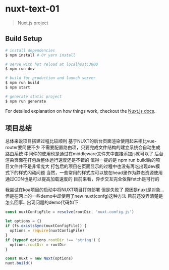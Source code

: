 # nuxt-text-01

> Nuxt.js project

## Build Setup

``` bash
# install dependencies
$ npm install # Or yarn install

# serve with hot reload at localhost:3000
$ npm run dev

# build for production and launch server
$ npm run build
$ npm start

# generate static project
$ npm run generate
```

For detailed explanation on how things work, checkout the [Nuxt.js docs](https://github.com/nuxt/nuxt.js).
## 项目总结

总体来说项目搭建过程比较顺利
基于NUXT的后台页面渲染使用起来相比vue-router要简便不少
不需要配置路由项，只要完成文件结构的建立系统会自动生成路由系统
中间件的使用也是通过在middleware文件夹中直接添加js就可以了
后台渲染页面在打包后整体运行速度还是不错的
值得一提的是 npm run build后的项目文件并不是非常庞大
打包后的项目在页面显示的过程中也没有再吃出现dev模式下的样式闪动问题
当然，一些常用的样式库可以放在head里作为静态资源使用
通过CDN也是可以提高加载速度的
目前来看，异步交互完全依靠fetch是可行的

我尝试在koa项目的启动中将NUXT项目打包部署
但是失败了
原因是nuxt是对象...
但是在网上的一些demo中却使用了new nuxt(confg)这种方法
目前还没弄清楚是怎么回事..
出现问题的demo代码如下
```js
const nuxtConfigFile = resolve(rootDir, 'nuxt.config.js')

let options = {}
if (fs.existsSync(nuxtConfigFile)) {
  options = require(nuxtConfigFile)
}
if (typeof options.rootDir !== 'string') {
  options.rootDir = rootDir
}

const nuxt = new Nuxt(options)
nuxt.build()
```
